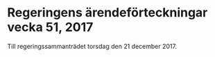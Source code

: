 # Regeringens ärendeförteckningar vecka 51, 2017

Till regeringssammanträdet torsdag den 21 december 2017.

